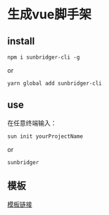 # 生成vue脚手架

## install

```
npm i sunbridger-cli -g
```
or
```
yarn global add sunbridger-cli
```

## use

在任意终端输入：

```sun init yourProjectName```

or

```sunbridger```



## 模板

[模板链接](https://github.com/Sunbridger/vue-cli-template)
